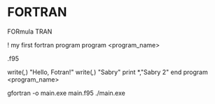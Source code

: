 FORTRAN
=======

FORmula TRAN




! my first fortran program
program <program_name>

.f95

write(*,*) "Hello, Fotran!"
write(*,*) "Sabry"
print *,"Sabry 2"
end program <program_name>


gfortran -o main.exe main.f95
./main.exe